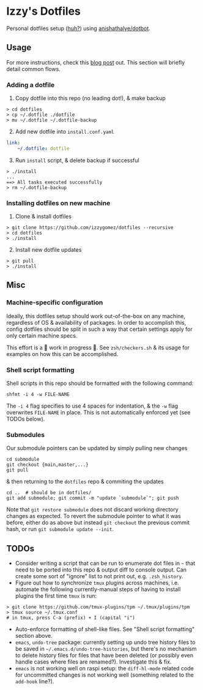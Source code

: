 # Izzy's Dotfiles

Personal dotfiles setup ([huh?](https://dotfiles.github.io/)) using [anishathalye/dotbot](https://github.com/anishathalye/dotbot).

## Usage

For more instructions, check this [blog post](https://www.elliotdenolf.com/posts/bootstrap-your-dotfiles-with-dotbot) out. This section will briefly detail common flows.

### Adding a dotfile

1. Copy dotfile into this repo (no leading dot!), & make backup
```shell
> cd dotfiles
> cp ~/.dotfile ./dotfile
> mv ~/.dotfile ~/.dotfile-backup
```

2. Add new dotfile into `install.conf.yaml`
```yaml
link:
    ~/.dotfile: dotfile
```

3. Run `install` script, & delete backup if successful
```shell
> ./install
...
==> All tasks executed successfully
> rm ~/.dotfile-backup
```

### Installing dotfiles on new machine

1. Clone & install dotfiles
```shell
> git clone https://github.com/izzygomez/dotfiles --recursive
> cd dotfiles
> ./install
```

2. Install new dotfile updates
```shell
> git pull
> ./install
```

## Misc

### Machine-specific configuration

Ideally, this dotfiles setup should work out-of-the-box on any machine, regardless of OS & availability of packages. In order to accomplish this, config dotfiles should be split in such a way that certain settings apply for only certain machine specs.

This effort is a 🚧 work in progress 🚧. See `zsh/checkers.sh` & its usage for examples on how this can be accomplished.

### Shell script formatting

Shell scripts in this repo should be formatted with the following command:
```shell
shfmt -i 4 -w FILE-NAME
```
The `-i 4` flag specifies to use 4 spaces for indentation, & the `-w` flag overwrites `FILE-NAME` in place. This is not automatically enforced yet (see TODOs below).

### Submodules

Our submodule pointers can be updated by simply pulling new changes
```shell
cd submodule
git checkout {main,master,...}
git pull
```

& then returning to the `dotfiles` repo & commiting the updates
```shell
cd ..  # should be in dotfiles/
git add submodule; git commit -m "update `submodule`"; git push
```

Note that `git restore submodule` does not discard working directory changes as expected. To revert the submodule pointer to what it was before, either do as above but instead `git checkout` the previous commit hash, or run `git submodule update --init`.

## TODOs

* Consider writing a script that can be run to enumerate dot files in `~` that need to be ported into this repo & output diff to console output. Can create some sort of "ignore" list to not print out, e.g. `.zsh_history`.
* Figure out how to synchronize `tmux` plugins across machines, i.e. automate the following currently-manual steps of having to install plugins the first time `tmux` is run:
```shell
> git clone https://github.com/tmux-plugins/tpm ~/.tmux/plugins/tpm
> tmux source ~/.tmux.conf
# in tmux, press C-a (prefix) + I (capital "i")
```
* Auto-enforce formatting of shell-like files. See "Shell script formatting" section above.
* `emacs`, `undo-tree` package: currently setting up undo tree history files to be saved in `~/.emacs.d/undo-tree-histories`, but there's no mechanism to delete history files for files that have been deleted (or possibly even handle cases where files are renamed?). Investigate this & fix.
* `emacs` is not working well on raspi setup: the `diff-hl-mode` related code for uncommitted changes is not working well (something related to the `add-hook` line?).
